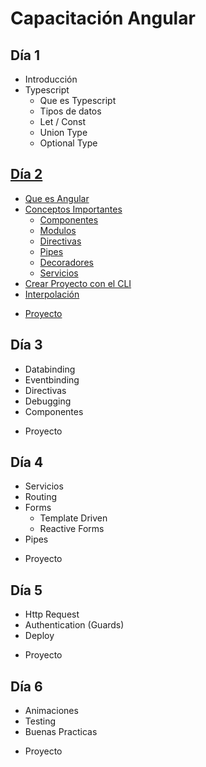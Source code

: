 # Capacitación Angular

## Día 1

* Introducción
* Typescript
  * Que es Typescript
  * Tipos de datos
  * Let / Const
  * Union Type
  * Optional Type



## [Día 2](https://github.com/arias9306/capacitacion-angular/blob/master/dia2.md#d%C3%ADa-2)

* [Que es Angular](https://github.com/arias9306/capacitacion-angular/blob/master/dia2.md#que-es-angular)
* [Conceptos Importantes](https://github.com/arias9306/capacitacion-angular/blob/master/dia2.md#conceptos-importantes)
  * [Componentes](https://github.com/arias9306/capacitacion-angular/blob/master/dia2.md#componentes)
  * [Modulos](https://github.com/arias9306/capacitacion-angular/blob/master/dia2.md#modulos)
  * [Directivas](https://github.com/arias9306/capacitacion-angular/blob/master/dia2.md#directivas)
  * [Pipes](https://github.com/arias9306/capacitacion-angular/blob/master/dia2.md#pipes)
  * [Decoradores](https://github.com/arias9306/capacitacion-angular/blob/master/dia2.md#decoradores)
  * [Servicios](https://github.com/arias9306/capacitacion-angular/blob/master/dia2.md#servicios)
* [Crear Proyecto con el CLI](https://github.com/arias9306/capacitacion-angular/blob/master/dia2.md#crear-proyecto-con-el-cli)
* [Interpolación](https://github.com/arias9306/capacitacion-angular/blob/master/dia2.md#interpolaci%C3%B3n)
+ [Proyecto](https://github.com/arias9306/capacitacion-angular/blob/master/dia2.md#proyecto)


## Día 3
  
* Databinding
* Eventbinding
* Directivas
* Debugging
* Componentes
+ Proyecto


## Día 4

* Servicios
* Routing
* Forms
  * Template Driven
  * Reactive Forms
* Pipes
+ Proyecto


## Día 5

* Http Request
* Authentication (Guards)
* Deploy
+ Proyecto

## Día 6 

* Animaciones
* Testing
* Buenas Practicas
+ Proyecto
